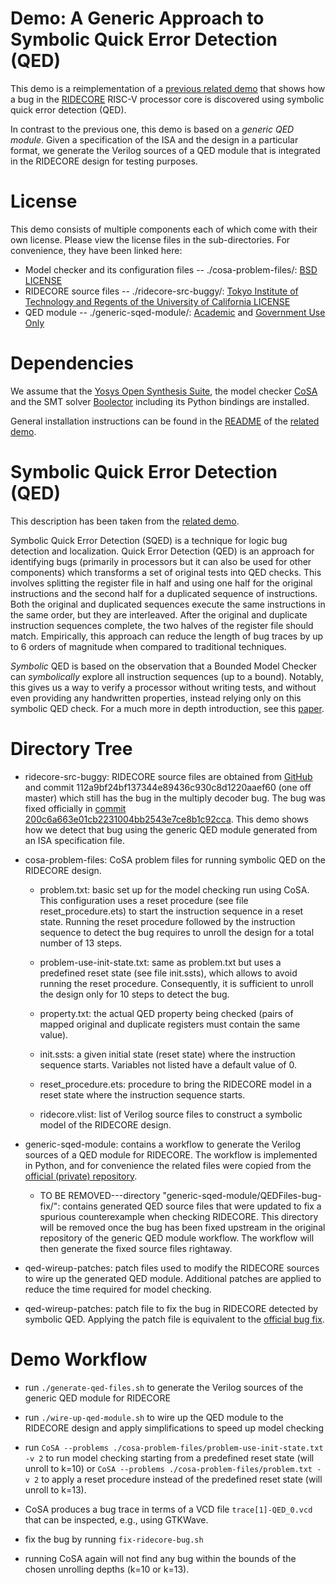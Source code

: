# Demo: A Generic Approach to Symbolic Quick Error Detection (QED)

This demo is a reimplementation of a [previous related
demo](https://github.com/makaimann/ride-core-demo) that shows how a
bug in the [RIDECORE](https://github.com/ridecore/ridecore) RISC-V
processor core is discovered using symbolic quick error detection
(QED).

In contrast to the previous one, this demo is based on a _generic QED
module_. Given a specification of the ISA and the design in a
particular format, we generate the Verilog sources of a QED module
that is integrated in the RIDECORE design for testing purposes.

# License
This demo consists of multiple components each of which come with their own license. Please view the license files in the sub-directories. For convenience, they have been linked here: 
* Model checker and its configuration files -- ./cosa-problem-files/: [BSD LICENSE](./cosa-problem-files/LICENSE)
* RIDECORE source files -- ./ridecore-src-buggy/: [Tokyo Institute of Technology and Regents of the University of California LICENSE](./ridecore-src-buggy/LICENSE)
* QED module -- ./generic-sqed-module/: [Academic](./generic-sqed-module/LICENSE-Academic) and [Government Use Only](./generic-sqed-module/LICENSE-GOV)

# Dependencies

We assume that the [Yosys Open Synthesis Suite](https://github.com/YosysHQ/yosys), the model checker
[CoSA](https://github.com/cristian-mattarei/CoSA) and the SMT solver
[Boolector](https://github.com/Boolector/boolector) including its
Python bindings are installed.

General installation instructions can be found in the
[README](https://github.com/makaimann/ride-core-demo/blob/master/install/README.md)
of the [related demo](https://github.com/makaimann/ride-core-demo).

# Symbolic Quick Error Detection (QED)

This description has been taken from the [related demo](https://github.com/makaimann/ride-core-demo).

Symbolic Quick Error Detection (SQED) is a technique for logic bug detection and localization.
Quick Error Detection (QED) is an approach for identifying bugs (primarily in processors but it can also be used 
for other components) which transforms a set of original tests into QED checks. This involves splitting
the register file in half and using one half for the original instructions and the second half for a duplicated
sequence of instructions. Both the original and duplicated sequences execute the same instructions in the same order, 
but they are interleaved. After the original and duplicate instruction sequences complete, the two halves of the 
register file should match. Empirically, this approach can reduce the length of bug traces by up to 6 orders of 
magnitude when compared to traditional techniques.

_Symbolic_ QED is based on the observation that a Bounded Model Checker can _symbolically_ explore all instruction 
sequences (up to a bound). Notably, this gives us a way to verify a processor without writing tests, and without even 
providing any handwritten properties, instead relying only on this symbolic QED check. 
For a much more in depth introduction, see this [paper](https://arxiv.org/pdf/1711.06541.pdf).

# Directory Tree

- ridecore-src-buggy: RIDECORE source files are obtained
  from [GitHub](https://github.com/ridecore/ridecore) and commit
  112a9bf24bf137344e89436c930c8d1220aaef60 (one off master) which
  still has the bug in the multiply decoder bug. The bug was fixed officially in [commit 200c6a663e01cb2231004bb2543e7ce8b1c92cca](https://github.com/ridecore/ridecore/commit/200c6a663e01cb2231004bb2543e7ce8b1c92cca). This demo shows how
  we detect that bug using the generic QED module generated from an
  ISA specification file.

- cosa-problem-files: CoSA problem files for running
  symbolic QED on the RIDECORE design.
  
  - problem.txt: basic set up for the model checking run using
    CoSA. This configuration uses a reset procedure (see file
    reset_procedure.ets) to start the instruction sequence in a reset
    state. Running the reset procedure followed by the instruction
    sequence to detect the bug requires to unroll the design for a
    total number of 13 steps.
    
  - problem-use-init-state.txt: same as problem.txt but uses a
    predefined reset state (see file init.ssts), which allows to avoid running the reset
    procedure. Consequently, it is sufficient to unroll the design
    only for 10 steps to detect the bug.

  - property.txt: the actual QED property being checked (pairs of
    mapped original and duplicate registers must contain the same
    value).
    
  - init.ssts: a given initial state (reset state) where the
    instruction sequence starts. Variables not listed have a default
    value of 0.
    
  - reset_procedure.ets: procedure to bring the RIDECORE model in a
    reset state where the instruction sequence starts.
    
  - ridecore.vlist: list of Verilog source files to construct a
    symbolic model of the RIDECORE design.

- generic-sqed-module: contains a workflow to generate the
  Verilog sources of a QED module for RIDECORE. The workflow is
  implemented in Python, and for convenience the related files were copied
  from the [official (private) repository](https://github.com/upscale-project/generic-sqed-module).

  - TO BE REMOVED---directory "generic-sqed-module/QEDFiles-bug-fix/":
    contains generated QED source files that were updated to fix a spurious
    counterexample when checking RIDECORE. This directory will be
    removed once the bug has been fixed upstream in the original
    repository of the generic QED module workflow. The workflow will
    then generate the fixed source files rightaway.

- qed-wireup-patches: patch files used to modify the
  RIDECORE sources to wire up the generated QED module. Additional
  patches are applied to reduce the time required for model checking.

- qed-wireup-patches: patch file to fix the bug in
  RIDECORE detected by symbolic QED. Applying the patch file is
  equivalent to the [official bug
  fix](https://github.com/ridecore/ridecore/commit/200c6a663e01cb2231004bb2543e7ce8b1c92cca).


# Demo Workflow

- run `./generate-qed-files.sh` to generate the Verilog sources of the generic QED module for RIDECORE

- run `./wire-up-qed-module.sh` to wire up the QED module to the RIDECORE design and apply simplifications to speed up model checking

- run `CoSA --problems ./cosa-problem-files/problem-use-init-state.txt -v 2` to run model checking
  starting from a predefined reset state (will unroll to k=10) or `CoSA --problems ./cosa-problem-files/problem.txt -v 2` to apply
  a reset procedure instead of the predefined reset state (will unroll to k=13).

- CoSA produces a bug trace in terms of a VCD file `trace[1]-QED_0.vcd` that can be inspected, e.g., using GTKWave.

- fix the bug by running `fix-ridecore-bug.sh`

- running CoSA again will not find any bug within the bounds of the chosen unrolling depths (k=10 or k=13).
